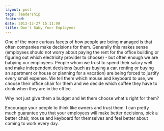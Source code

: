 ```yaml
---
layout: post
tags: leadership
featured: 
date: 2013-12-27 15:11:00
title: Don't Baby Your Employees
---
```

One of the more curious facets of how people are being managed is that often companies make decisions for them. Generally this makes sense (employees should not worry about paying the rent for the office building or figuring out which electricity provider to choose) - but often enough we are babying our employees. People whom we trust to spend their salary well and make independent decisions (such as buying a car, renting or buying an apartment or house or planning for a vacation) are being forced to justify every small expense. We tell them which mouse and keyboard to use, we choose their office chair for them and we decide which coffee they have to drink when they are in the office.

Why not just give them a budget and let them choose what's right for them?

Encourage your people to think like owners and trust them. I can pretty much guarantee you that your employees will make better decisions, pick a better chair, mouse and keyboard for themselves and feel better about coming to work every day.